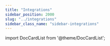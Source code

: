 ```yaml
---
title: "Integrations"
sidebar_position: 2000
slug: "../integrations"
sidebar_class_name: "sidebar-integrations"
---
```


import DocCardList from '@theme/DocCardList';

<DocCardList />
